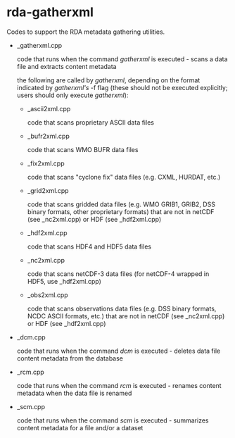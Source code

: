 # rda-gatherxml
Codes to support the RDA metadata gathering utilities.

- \_gatherxml.cpp

   code that runs when the command _gatherxml_ is executed - scans a data file and extracts content metadata
   
   the following are called by _gatherxml_, depending on the format indicated by _gatherxml's_ -f flag (these should not be executed explicitly; users should only execute _gatherxml_):
   
   - \_ascii2xml.cpp

      code that scans proprietary ASCII data files
   
   - \_bufr2xml.cpp

      code that scans WMO BUFR data files
      
   - \_fix2xml.cpp
   
      code that scans "cyclone fix" data files (e.g. CXML, HURDAT, etc.)
   
   - \_grid2xml.cpp

      code that scans gridded data files (e.g. WMO GRIB1, GRIB2, DSS binary formats, other proprietary formats) that are not in netCDF (see \_nc2xml.cpp) or HDF (see \_hdf2xml.cpp)

   - \_hdf2xml.cpp

      code that scans HDF4 and HDF5 data files

   - \_nc2xml.cpp

      code that scans netCDF-3 data files (for netCDF-4 wrapped in HDF5, use \_hdf2xml.cpp)
   
   - \_obs2xml.cpp

      code that scans observations data files (e.g. DSS binary formats, NCDC ASCII formats, etc.) that are not in netCDF (see \_nc2xml.cpp) or HDF (see \_hdf2xml.cpp)
      
- \_dcm.cpp

   code that runs when the command _dcm_ is executed - deletes data file content metadata from the database
   
- \_rcm.cpp

   code that runs when the command _rcm_ is executed - renames content metadata when the data file is renamed
   
- \_scm.cpp

   code that runs when the command _scm_ is executed - summarizes content metadata for a file and/or a dataset
